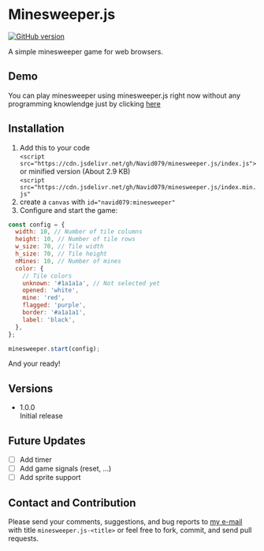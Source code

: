 # Minesweeper.js

[![GitHub version](https://badge.fury.io/gh/Navid079%2Fminesweeper.js.svg)](https://badge.fury.io/gh/Navid079%2Fminesweeper.js)

A simple minesweeper game for web browsers.

## Demo

You can play minesweeper using minesweeper.js right now without any programming knowlendge just by clicking [here](https://Navid079.github.io/minesweeper.js)

## Installation

1. Add this to your code  
   `<script src="https://cdn.jsdelivr.net/gh/Navid079/minesweeper.js/index.js">`  
   or minified version (About 2.9 KB)  
   `<script src="https://cdn.jsdelivr.net/gh/Navid079/minesweeper.js/index.min.js"`
2. create a `canvas` with `id="navid079:minesweeper"`
3. Configure and start the game:

```js
const config = {
  width: 10, // Number of tile columns
  height: 10, // Number of tile rows
  w_size: 70, // Tile width
  h_size: 70, // Tile height
  nMines: 10, // Number of mines
  color: {
    // Tile colors
    unknown: '#1a1a1a', // Not selected yet
    opened: 'white',
    mine: 'red',
    flagged: 'purple',
    border: '#a1a1a1',
    label: 'black',
  },
};

minesweeper.start(config);
```

And your ready!

## Versions

- 1.0.0  
  Initial release

## Future Updates

- [ ] Add timer
- [ ] Add game signals (reset, ...)
- [ ] Add sprite support

## Contact and Contribution

Please send your comments, suggestions, and bug reports to [my e-mail](mailto:navid.naseri.079@gmail.com) with title `minesweeper.js-<title>` or feel free to fork, commit, and send pull requests.

